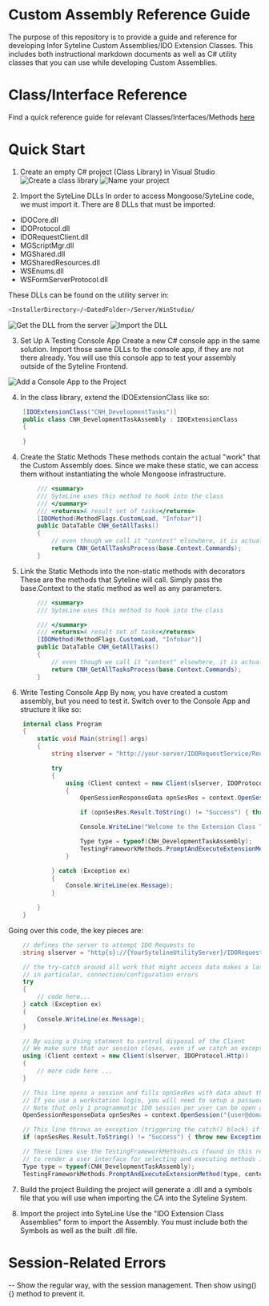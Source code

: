 # Custom Assembly Reference Guide

The purpose of this repository is to provide a guide and reference for developing Infor Syteline Custom Assemblies/IDO Extension Classes.
This includes both instructional markdown documents as well as C# utility classes that you can use while developing Custom Assemblies.

# Class/Interface Reference

Find a quick reference guide for relevant Classes/Interfaces/Methods [here]('./reference.md')

# Quick Start

1. Create an empty C# project (Class Library) in Visual Studio
![Create a class library](./images/newproject.png "Create a new project")
![Name your project](./images/newproject_name.png "Name the project")

2. Import the SyteLine DLLs
In order to access Mongoose/SyteLine code, we must import it. There are 8 DLLs that must be imported:
- IDOCore.dll 
- IDOProtocol.dll 
- IDORequestClient.dll 
- MGScriptMgr.dll 
- MGShared.dll 
- MGSharedResources.dll 
- WSEnums.dll 
- WSFormServerProtocol.dll 

These DLLs can be found on the utility server in:
```sh
<InstallerDirectory>/<DatedFolder>/Server/WinStudio/
```

![Get the DLL from the server](./images/dll_location.png "Find the DLLs")
![Import the DLL](./images/importthedll.gif "Import the DLL")

3. Set Up A Testing Console App
Create a new C# console app in the same solution. Import those same DLLs to the console app, if they are not there already. You will use this console app to test your assembly outside of the Syteline Frontend.

![Add a Console App to the Project](./images/AddTestingApp.gif "Add the console app to the project") 

4. In the class library, extend the IDOExtensionClass like so: 
```csharp
    [IDOExtensionClass("CNH_DevelopmentTasks")]
    public class CNH_DevelopmentTaskAssembly : IDOExtensionClass
    {
        
    }
```

4. Create the Static Methods
These methods contain the actual "work" that the Custom Assembly does. Since we make 
these static, we can access them without instantiating the whole Mongoose infrastructure.

```csharp 
        /// <summary>
        /// SyteLine uses this method to hook into the class
        /// </summary>
        /// <returns>A result set of tasks</returns>
        [IDOMethod(MethodFlags.CustomLoad, "Infobar")]
        public DataTable CNH_GetAllTasks()
        {
            // even though we call it "context" elsewhere, it is actually Context.Commands
            return CNH_GetAllTasksProcess(base.Context.Commands);
        }
```
5. Link the Static Methods into the non-static methods with decorators
These are the methods that Syteline will call. Simply pass the base.Context to the static method as well as any parameters.

```csharp
        /// <summary>
        /// SyteLine uses this method to hook into the class

        /// </summary>
        /// <returns>A result set of tasks</returns>
        [IDOMethod(MethodFlags.CustomLoad, "Infobar")]
        public DataTable CNH_GetAllTasks()
        {
            // even though we call it "context" elsewhere, it is actually Context.Commands
            return CNH_GetAllTasksProcess(base.Context.Commands);
        }
```

6. Write Testing Console App
By now, you have created a custom assembly, but you need to test it. Switch over to the Console App and structure it like so:
```csharp 
    internal class Program
    {
        static void Main(string[] args)
        {
            string slserver = "http://your-server/IDORequestService/RequestService.aspx";

            try
            {
                using (Client context = new Client(slserver, IDOProtocol.Http))
                {
                    OpenSessionResponseData opnSesRes = context.OpenSession("username", "password", "siteconfig");

                    if (opnSesRes.Result.ToString() != "Success") { throw new Exception(opnSesRes.Result.ToString()); }

                    Console.WriteLine("Welcome to the Extension Class Testing Framework. Which method would you like to test?");

                    Type type = typeof(CNH_DevelopmentTaskAssembly);
                    TestingFrameworkMethods.PromptAndExecuteExtensionMethod(type, context);
                }

            } catch (Exception ex)
            {
                Console.WriteLine(ex.Message);
            }

        }
    }
```

Going over this code, the key pieces are:
```csharp
    // defines the server to attempt IDO Requests to 
    string slserver = "http{s}://{YourSytelineUtilityServer}/IDORequestService/RequestService.aspx";
```
```csharp
    // the try-catch around all work that might access data makes a last line of defense to catch and inform you of errors 
    // in particular, connection/configuration errors
    try
    {
        // code here...
    } catch (Exception ex)
    {
        Console.WriteLine(ex.Message);
    }
```
```csharp
    // By using a Using statment to control disposal of the Client 
    // We make sure that our session closes, even if we catch an exception, as long as the program completes on it's own.
    using (Client context = new Client(slserver, IDOProtocol.Http))
    {
        // more code here ...
    }
```
```csharp
    // This line opens a session and fills opnSesRes with data about that process. Particularly "opnSesRes.Result" will have the connection response.
    // If you use a workstation login, you will need to setup a password in syteline
    // Note that only 1 programmatic IDO session per user can be open at one time
    OpenSessionResponseData opnSesRes = context.OpenSession("{user@domain.com}", "{userpassword}", "{configuration/site name}");
```
```csharp
    // This line throws an exception (triggering the catch() block) if the connection was unsuccessful
    if (opnSesRes.Result.ToString() != "Success") { throw new Exception(opnSesRes.Result.ToString()); }
```
```csharp 
    // These lines use the TestingFrameworkMethods.cs (found in this repo in code/)
    // to render a user interface for selecting and executing methods in the class CNH_DevelopmentTaskAssembly 
    Type type = typeof(CNH_DevelopmentTaskAssembly);
    TestingFrameworkMethods.PromptAndExecuteExtensionMethod(type, context);
```


7. Build the project
Building the project will generate a .dll and a symbols file that you will use when importing the CA into the Syteline System.

7. Import the project into SyteLine 
Use the "IDO Extension Class Assemblies" form to import the Assembly. You must include 
both the Symbols as well as the built .dll file.



# Session-Related Errors
-- Show the regular way, with the session management. Then show using(){} method to prevent it.
